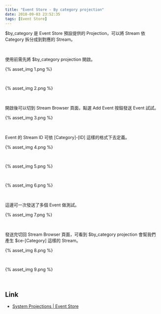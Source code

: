 ```yaml
---
title: "Event Store - By category projection"
date: 2018-09-03 23:52:35
tags: [Event Store]
---
```


$by_category 是 Event Store 預設提供的 Projection，可以將 Stream 依 Category 拆分成到對應的 Stream。  

<!-- More -->

<br/>


使用前需先將 $by_category projection 開啟。  

{% asset_img 1.png %}
 
<br/>


{% asset_img 2.png %}
 
<br/>


開啟後可以切到 Stream Browser 頁面，點選 Add Event 按鈕發送 Event 試試。  

{% asset_img 3.png %}
 
<br/>


Event 的 Stream ID 可依 [Category]-[ID] 這樣的格式下去定義。  

{% asset_img 4.png %}
 
<br/>


{% asset_img 5.png %}
 
<br/>


{% asset_img 6.png %}
 
<br/>


這邊可一次發送了多個 Event 做測試。  

{% asset_img 7.png %}
 
<br/>


發送完切回 Stream Browser 頁面，可看到 $by_category projection 會幫我們產生 $ce-[Category] 這樣的 Stream。  

{% asset_img 8.png %}
 
<br/>


{% asset_img 9.png %}
 
<br/>


Link
---
* [System Projections | Event Store](https://eventstore.org/docs/projections/system-projections/index.html)
